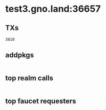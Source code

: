 # test3.gno.land:36657

## TXs
```
3810
```

## addpkgs
```
```

## top realm calls
```
```

## top faucet requesters
```
```

